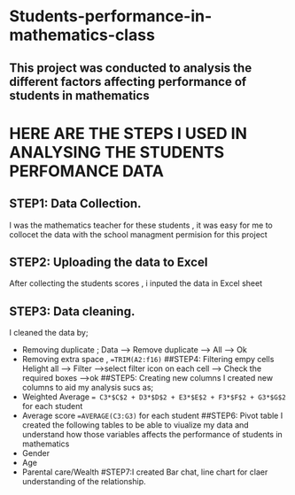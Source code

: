 # Students-performance-in-mathematics-class
## This project was conducted to analysis the different factors affecting performance of students in mathematics
# HERE ARE THE STEPS I USED IN ANALYSING THE STUDENTS PERFOMANCE DATA

## STEP1: Data Collection.
I was the mathematics teacher for these students , it was easy for me to collocet the data with the school managment permision for this project

## STEP2: Uploading the data to Excel
After collecting the students scores , i inputed the data in Excel sheet
## STEP3: Data cleaning. 
I cleaned the data by;
* Removing duplicate ; Data --> Remove duplicate --> All --> Ok
* Removing extra space , `=TRIM(A2:f16)`
##STEP4: Filtering empy cells
Helight all --> Filter -->select filter icon on each cell --> Check the required boxes -->ok
##STEP5: Creating new columns
I created new columns to aid my analysis sucs as;
* Weighted Average `= C3*$C$2 + D3*$D$2 + E3*$E$2 + F3*$F$2 + G3*$G$2` for each student
* Average score `=AVERAGE(C3:G3)` for each student
##STEP6: Pivot table
I created the following tables to be able to viualize my data and understand how those variables affects the performance of students in mathematics
* Gender
* Age
* Parental care/Wealth
#STEP7:I created Bar chat, line chart for claer understanding of the relationship.

